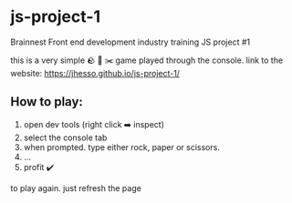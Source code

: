 # js-project-1
Brainnest Front end development industry training JS project #1

this is a very simple 🪨 📰 ✂️ game played through the console.
link to the website: https://jhesso.github.io/js-project-1/

## How to play:

1. open dev tools (right click ➡️ inspect)
2. select the console tab
3. when prompted. type either rock, paper or scissors.
4. ...
5. profit ✔️

to play again. just refresh the page
